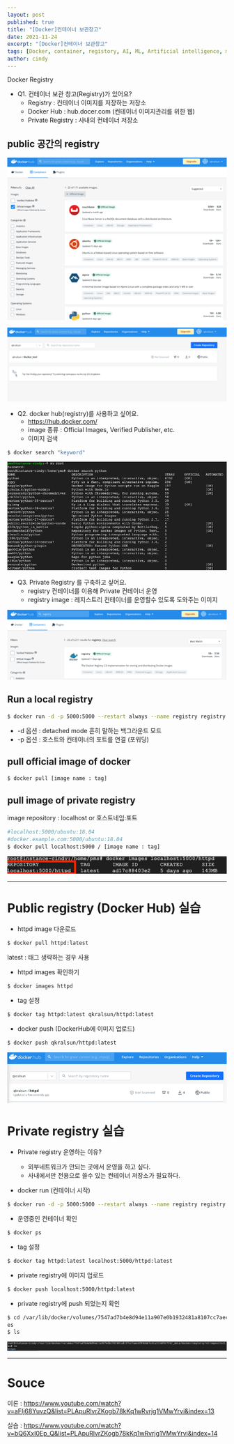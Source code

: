 ```yaml
---
layout: post
published: true
title: "[Docker]컨테이너 보관창고"
date: 2021-11-24
excerpt: "[Docker]컨테이너 보관창고"
tags: [Docker, container, registory, AI, ML, Artificial intelligence, machine learning, megazone, ai center]
author: cindy
---
```

Docker Registry
- Q1. 컨테이너 보관 창고(Registry)가 있어요?
  - Registry : 컨테이너 이미지를 저장하는 저장소
  - Docker Hub : hub.docer.com (컨테이너 이미지관리를 위한 웹)
  - Private Registry : 사내의 컨테이너 저장소

## public 공간의 registry
![png](/assets/img/Cindy/docker/dockerImage2.png)

![png](/assets/img/Cindy/docker/dockerImage1.png)

- Q2. docker hub(registry)를 사용하고 싶어요.
  - https://hub.docker.com/
  - image 종류 : Official Images, Verified Publisher, etc.
  - 이미지 검색
  
```bash
$ docker search "keyword"
```
![png](/assets/img/Cindy/docker/dockerImage3.png)

- Q3. Private Registry 를 구축하고 싶어요.
  - registry 컨테이너를 이용해 Private 컨테이너 운영
  - registry image : 레지스트리 컨테이너를 운영할수 있도록 도와주는 이미지

![png](/assets/img/Cindy/docker/dockerImage4.png)

## Run a local registry
```bash
$ docker run -d -p 5000:5000 --restart always --name registry registry:2
```
* -d 옵션 : detached mode 흔히 말하는 백그라운드 모드
* -p 옵션 : 호스트와 컨테이너의 포트를 연결 (포워딩)

## pull official image of docker
```bash
$ docker pull [image name : tag]
```
## pull image of private registry
image repository : localhost or 호스트네임:포트
```bash
#localhost:5000/ubuntu:18.04
#docker.example.com:5000/ubuntu:18.04
$ docker pull localhost:5000 / [image name : tag]
```
![png](/assets/img/Cindy/docker/dockerImage5.png)

---
# Public registry (Docker Hub) 실습
- httpd image 다운로드
```bash
$ docker pull httpd:latest
```
latest : 태그 생략하는 경우 사용
- httpd images 확인하기
```bash
$ docker images httpd
```
- tag 설정 
```bash
$ docker tag httpd:latest qkralsun/httpd:latest
```
- docker push (DockerHub에 이미지 업로드)
```bash
$ docker push qkralsun/httpd:latest
```
![png](/assets/img/Cindy/docker/dockerImage8.png)

# Private registry 실습 
- Private registry 운영하는 이유?
  - 외부네트워크가 안되는 곳에서 운영을 하고 싶다.
  - 사내에서만 전용으로 쓸수 있는 컨테이너 저장소가 필요하다.

- docker run (컨테이너 시작)
```bash
$ docker run -d -p 5000:5000 --restart always --name registry registry:2
```
- 운영중인 컨테이너 확인
```bash
$ docker ps
```
- tag 설정
```bash
$ docker tag httpd:latest localhost:5000/httpd:latest
```
- private registry에 이미지 업로드
```bash
$ docker push localhost:5000/httpd:latest
```
- private registry에 push 되었는지 확인
```bash
$ cd /var/lib/docker/volumes/7547ad7b4e8d94e11a907e0b1932481a8107cc7aec4f89cbb7c41a313d00c726/_data/docker/registry/v2/repositori
es
$ ls
```

![png](/assets/img/Cindy/docker/dockerImage10.png)

---
# Souce

이론 : https://www.youtube.com/watch?v=aFIj68YuvzQ&list=PLApuRlvrZKogb78kKq1wRvrjg1VMwYrvi&index=13

실습 : https://www.youtube.com/watch?v=bQ6XxI0Ep_Q&list=PLApuRlvrZKogb78kKq1wRvrjg1VMwYrvi&index=14